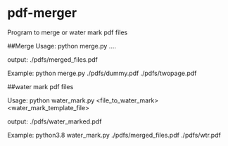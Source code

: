# pdf-merger

Program to merge or water mark pdf files

##Merge
Usage:
python merge.py <file1> <file2> <file3> <file4> ....

output:
./pdfs/merged_files.pdf

Example:
python merge.py ./pdfs/dummy.pdf ./pdfs/twopage.pdf

##water mark pdf files

Usage:
python water_mark.py <file_to_water_mark> <water_mark_template_file> 

output:
./pdfs/water_marked.pdf

Example:
python3.8 water_mark.py ./pdfs/merged_files.pdf ./pdfs/wtr.pdf 

